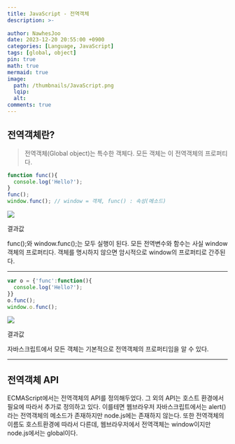 ```yaml
---
title: JavaScript - 전역객체
description: >-
  
author: NawhesJoo
date: 2023-12-20 20:55:00 +0900
categories: [Language, JavaScript]
tags: [global, object]
pin: true
math: true
mermaid: true
image:
  path: /thumbnails/JavaScript.png
  lqip: 
  alt: 
comments: true
---
```

## 전역객체란?

> 전역객체(Global object)는 특수한 객체다. 모든 객체는 이 전역객체의 프로퍼티다.

```javascript
function func(){
  console.log('Hello?');
}
func();
window.func(); // window = 객체, func() : 속성(메소드)
```

![](https://velog.velcdn.com/images/nawhes_joo/post/2d27624f-e623-4f5c-8984-e6af5e90171b/image.png)

결과값

func();와 window.func();는 모두 실행이 된다. 모든 전역변수와 함수는 사실 window 객체의 프로퍼티다. 객체를 명시하지 않으면 암시적으로 window의 프로퍼티로 간주된다.

---

```javascript
var o = {'func':function(){
  console.log('Hello?');
}}
o.func();
window.o.func();
```

![](https://velog.velcdn.com/images/nawhes_joo/post/87bbbbdb-bc79-4a33-ac0f-5e17b891c15b/image.png)

결과값

자바스크립트에서 모든 객체는 기본적으로 전역객체의 프로퍼티임을 알 수 있다.

---

## 전역객체 API

ECMAScript에서는 전역객체의 API를 정의해두었다. 그 외의 API는 호스트 환경에서 필요에 따라서 추가로 정의하고 있다. 이를테면 웹브라우저 자바스크립트에서는 alert()라는 전역객체의 메소드가 존재하지만 node.js에는 존재하지 않는다. 또한 전역객체의 이름도 호스트환경에 따라서 다른데, 웹브라우저에서 전역객체는 window이지만 node.js에서는 global이다.


